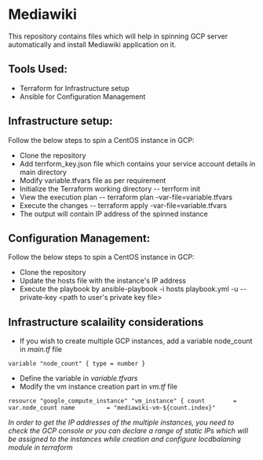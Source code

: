 # Mediawiki

This repository contains files which will help in spinning GCP server automatically and install Mediawiki application on it.

## Tools Used:

* Terraform for Infrastructure setup
* Ansible for Configuration Management

## Infrastructure setup:

Follow the below steps to spin a CentOS instance in GCP:

* Clone the repository
* Add terrform_key.json file which contains your service account details in main directory
* Modify variable.tfvars file as per requirement
* Initialize the Terraform working directory -- terrform init
* View the execution plan -- terraform plan -var-file=variable.tfvars
* Execute the changes -- terraform apply -var-file=variable.tfvars
* The output will contain IP address of the spinned instance


## Configuration Management:

Follow the below steps to spin a CentOS instance in GCP:

* Clone the repository
* Update the hosts file with the instance's IP address
* Execute the playbook by ansible-playbook -i hosts playbook.yml -u <username> --private-key <path to user's private key file>

## Infrastructure scalaility considerations

* If you wish to create multiple GCP instances, add a variable node_count in *main.tf* file

`variable "node_count" {
  type = number
}`

* Define the variable in *variable.tfvars*
* Modify the vm instance creation part in *vm.tf* file

`resource "google_compute_instance" "vm_instance" {
    count        = var.node_count
    name         = "mediawiki-vm-${count.index}"`


*In order to get the IP addresses of the multiple instances, you need to check the GCP console
or you can declare a range of static IPs which will be assigned to the instances while creation 
and configure locdbalaning module in terraform*

